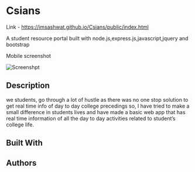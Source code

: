 # Csians

Link - https://imsashwat.github.io/Csians/public/index.html

A student resource portal built with node.js,express.js,javascript,jquery and bootstrap

Mobile screenshot

![Screenshpt](https://github.com/imsashwat/Csians/tree/master/public/info.gif "screen shot")


## Description

we students, go through a lot of hustle as there was no one stop solution to get real time info
of day to day college precedings so, I have tried to make a small difference in students lives
and have made a basic web app that has real time information of all the day to day activities
related to student’s college life.


## Built With 





## Authors



